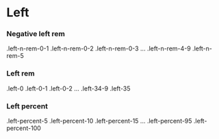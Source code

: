 # Left

### Negative left rem

.left-n-rem-0-1
.left-n-rem-0-2
.left-n-rem-0-3
...
.left-n-rem-4-9
.left-n-rem-5

### Left rem

.left-0
.left-0-1
.left-0-2
...
.left-34-9
.left-35

### Left percent

.left-percent-5
.left-percent-10
.left-percent-15
...
.left-percent-95
.left-percent-100
